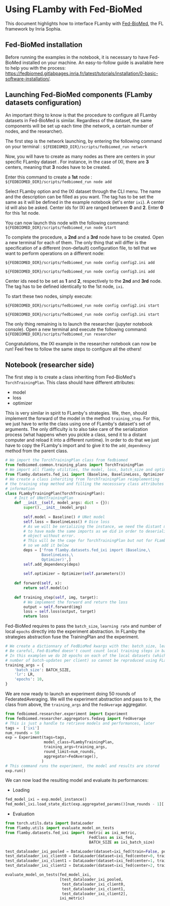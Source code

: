 # Using FLamby with Fed-BioMed

This document highlights how to interface FLamby with [Fed-BioMed](https://gitlab.inria.fr/fedbiomed/fedbiomed), the FL framework by Inria Sophia.

## Fed-BioMed installation

Before running the examples in the notebook, it is necessary to have Fed-BioMed installed on your machine. An easy-to-follow guide is available here to help you with the process: https://fedbiomed.gitlabpages.inria.fr/latest/tutorials/installation/0-basic-software-installation/.

## Launching Fed-BioMed components (FLamby datasets configuration)
 
An important thing to know is that the procedure to configure all FLamby datasets in Fed-BioMed is similar. Regardless of the dataset, the same components will be set up each time (the network, a certain number of nodes, and the researcher).

The first step is the network launching, by entering the following command on your terminal : `${FEDBIOMED_DIR}/scripts/fedbiomed_run network`

Now, you will have to create as many nodes as there are centers in your specific FLamby dataset .
For instance, in the case of IXI, there are **3** centers, meaning that **3** nodes have to be created.

Enter this command to create a **1st** node : `${FEDBIOMED_DIR}/scripts/fedbiomed_run node add`

Select FLamby option and the IXI dataset through the CLI menu.
The name and the description can be filled as you want. The tag has to be set the same as it will be defined in the example notebook (let's enter `ixi`).
A center id will also be asked. Center ids for IXI are ranged between **0** and **2**. Enter **0** for this 1st node.

You can now launch this node with the following command: `${FEDBIOMED_DIR}/scripts/fedbiomed_run node start`

To complete the procedure, a **2nd** and a **3rd** node have to be created. Open a new terminal for each of them.
The only thing that will differ is the specification of a different (non-default) configuration file, to tell that we want to perform operations on a different node:

`${FEDBIOMED_DIR}/scripts/fedbiomed_run node config config2.ini add`

`${FEDBIOMED_DIR}/scripts/fedbiomed_run node config config3.ini add`

Center ids need to be set as **1** and **2**, respectively to the **2nd** and **3rd** node. The tag has to be defined identically to the 1st node, `ixi`.

To start these two nodes, simply execute:

`${FEDBIOMED_DIR}/scripts/fedbiomed_run node config config2.ini start`

`${FEDBIOMED_DIR}/scripts/fedbiomed_run node config config3.ini start`

The only thing remaining is to launch the researcher (jupyter notebook console). Open a new terminal and execute the following command: `${FEDBIOMED_DIR}/scripts/fedbiomed_run researcher`

Congratulations, the IXI example in the researcher notebook can now be run! Feel free to follow the same steps to configure all the others!

## Notebook (researcher side)

The first step is to create a class inheriting from Fed-BioMed's `TorchTrainingPlan`.
This class should have different attributes: 
- model
- loss
- optimizer

This is very similar in spirit to FLamby's strategies. We, then, should implement the forward of the model in the method `training_step`.
For this, we just have to write the class using one of FLamby's dataset's set of arguments.
The only difficulty is to also take care of the serialization process (what happens when you pickle a class, send it to a distant computer and reload it into a different runtime).
In order to do that we just have to copy the FLamby's import and to give it to the `add_dependency` method from the parent class.

```python
# We import the TorchTrainingPlan class from fedbiomed
from fedbiomed.common.training_plans import TorchTrainingPlan
# We import all flamby utilities, the model, loss, batch_size and optimizer details
from flamby.datasets.fed_ixi import (Baseline, BaselineLoss, Optimizer BATCH_SIZE, LR, get_nb_max_rounds)
# We create a class inheriting from TorchTrainingPlan reimplementing
# the training step method and filling the necesssary class attributes from FLamby
# information
class FLambyTrainingPlan(TorchTrainingPlan):
    # Init of UNetTrainingPlan
    def __init__(self, model_args: dict = {}):
        super().__init__(model_args)
        
        self.model = Baseline() # UNet model
        self.loss = BaselineLoss() # Dice loss
        # As we will be serializing the instance, we need the distant machine
        # to have made the same imports as we did in order to deserialize the 
        # object without error.
        # This will be the caqe for TorchTrainingPlan but not for FLamby
        # so we add it below
        deps = ['from flamby.datasets.fed_ixi import (Baseline,\
                BaselineLoss,\
                Optimizer)',]
        self.add_dependency(deps)
        
        self.optimizer = Optimizer(self.parameters())
    
    def forward(self, x):
        return self.model(x)
    
    def training_step(self, img, target):
        # We implement the forward and return the loss
        output = self.forward(img)
        loss = self.loss(output, target)
        return loss
```

Fed-BioMed requires to pass the `batch_size`, `learning rate` and number of local `epochs` directly into the experiment abstraction. In FLamby the strategies abstraction fuse the TrainingPlan and the experiment.
```python
# We create a dictionnary of FedBioMed kwargs with the: batch_size, learning-rate and epochs.
# Be careful, Fed-BioMed doesn't count count local training steps in batch-updates but in local epochs !
# In this examplen we do 10 epochs on each of the local datasets (which amounts to different
# number of batch-updates per client) so cannot be reproduced using FLamby internal strategies
training_args = {
    'batch_size': BATCH_SIZE,
    'lr': LR,
    'epochs': 10,
}
```

We are now ready to launch an experiment doing 50 rounds of FederatedAveraging.
We will the experiment abstraction and pass to it, the class from above, the `training_args` and the `FedAverage` aggregator.

```python
from fedbiomed.researcher.experiment import Experiment
from fedbiomed.researcher.aggregators.fedavg import FedAverage
# This is just a handle to retrieve models and performances, later
tags =  ['ixi']
num_rounds = 50
exp = Experiment(tags=tags,
                 model_class=FLambyTrainingPlan,
                 training_args=training_args,
                 round_limit=num_rounds,
                 aggregator=FedAverage(),
                )
# This command runs the experiment, the model and results are stored
exp.run()
```
We can now load the resulting model and evaluate its performances:

- Loading

```python
fed_model_ixi = exp.model_instance()
fed_model_ixi.load_state_dict(exp.aggregated_params()[num_rounds - 1]['params'])
```

- Evaluation

```python
from torch.utils.data import DataLoader
from flamby.utils import evaluate_model_on_tests
from flamby.datasets.fed_ixi import (metric as ixi_metric,
                                     FedClass as ixi_fed,
                                     BATCH_SIZE as ixi_batch_size)

test_dataloader_ixi_pooled = DataLoader(dataset=ixi_fed(train=False, pooled=True),batch_size=ixi_batch_size)
test_dataloader_ixi_client0 = DataLoader(dataset=ixi_fed(center=0, train=False),batch_size=ixi_batch_size)
test_dataloader_ixi_client1 = DataLoader(dataset=ixi_fed(center=1, train=False),batch_size=ixi_batch_size)
test_dataloader_ixi_client2 = DataLoader(dataset=ixi_fed(center=2, train=False),batch_size=ixi_batch_size)

evaluate_model_on_tests(fed_model_ixi,
                        [test_dataloader_ixi_pooled,
                         test_dataloader_ixi_client0,
                         test_dataloader_ixi_client1,
                         test_dataloader_ixi_client2],
                        ixi_metric)
```
